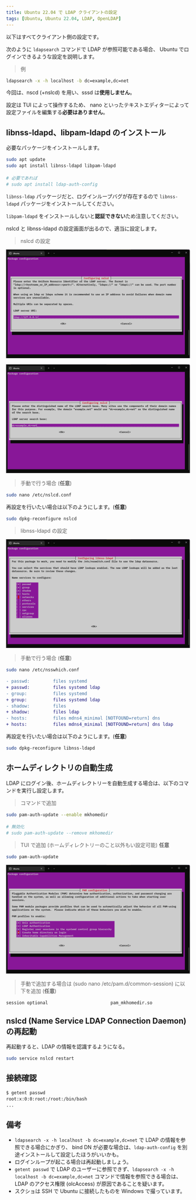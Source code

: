 ```yaml
---
title: Ubuntu 22.04 で LDAP クライアントの設定
tags: [Ubuntu, Ubuntu 22.04, LDAP, OpenLDAP]
---
```


以下はすべてクライアント側の設定です。

次のように `ldapsearch` コマンドで LDAP が参照可能である場合、
Ubuntu でログインできるような設定を説明します。

> 例

```sh
ldapsearch -x -h localhost -b dc=example,dc=net
```

今回は、nscd (+nslcd) を用い、sssd は**使用しません**。

設定は TUI によって操作するため、
nano といったテキストエディターによって設定ファイルを編集する**必要はありません**。

## libnss-ldapd、libpam-ldapd のインストール
必要なパッケージをインストールします。

```sh
sudo apt update
sudo apt install libnss-ldapd libpam-ldapd

# 必要であれば
# sudo apt install ldap-auth-config
```

`libnss-ldap` パッケージだと、ログインループバグが存在するので `libnss-ldapd` パッケージをインストールしてください。

`libpam-ldapd` をインストールしないと**認証できない**ため注意してください。

nslcd と libnss-ldapd の設定画面が出るので、適当に設定します。

> nslcd の設定

![Configuring nslcd (1)](nslcd-1.png)

![Configuring nslcd (2)](nslcd-2.png)

> 手動で行う場合 (**任意**)

```sh
sudo nano /etc/nslcd.conf
```

再設定を行いたい場合は以下のようにします。(**任意**)
```sh
sudo dpkg-reconfigure nslcd
```

> libnss-ldapd の設定

![Configuring libnss-ldapd (2)](libnss-ldapd.png)

> 手動で行う場合 (**任意**)

```bash
sudo nano /etc/nsswhich.conf
````

```diff
- passwd:         files systemd
+ passwd:         files systemd ldap
- group:          files systemd
+ group:          files systemd ldap
- shadow:         files
+ shadow:         files ldap
- hosts:          files mdns4_minimal [NOTFOUND=return] dns
+ hosts:          files mdns4_minimal [NOTFOUND=return] dns ldap
```

再設定を行いたい場合は以下のようにします。(**任意**)
```sh
sudo dpkg-reconfigure libnss-ldapd
```

## ホームディレクトリの自動生成
LDAP にログイン後、ホームディレクトリーを自動生成する場合は、以下のコマンドを実行し設定します。

> コマンドで追加

```sh
sudo pam-auth-update --enable mkhomedir

# 無効化
# sudo pam-auth-update --remove mkhomedir
```

> TUI で追加 (ホームディレクトリーのこと以外もい設定可能) **任意**

```sh
sudo pam-auth-update
```

![PAM configuration](pam-conf.png)

> 手動で追加する場合は (sudo nano /etc/pam.d/common-session) に以下を追加 (**任意**)

```
session optional                        pam_mkhomedir.so
```

## nslcd (Name Service LDAP Connection Daemon) の再起動
再起動すると、LDAP の情報を認識するようになる。

```sh
sudo service nslcd restart
```

## 接続確認
```sh
$ getent passwd
root:x:0:0:root:/root:/bin/bash
...
```

## 備考
- `ldapsearch -x -h localhost -b dc=example,dc=net` で LDAP の情報を参照できる場合にかぎり、
bind DN が必要な場合は、`ldap-auth-config` を別途インストールして設定したほうがいいかも。
- ログインループが起こる場合は再起動しましょう。
- `getent passwd` で LDAP のユーザーに参照できず、`ldapsearch -x -h localhost -b dc=example,dc=net` コマンドで情報を参照できる場合は、LDAP のアクセス権限 (olcAccess) が原因であることを疑います。
- スクショは SSH で Ubuntu に接続したものを Windows で撮っています。